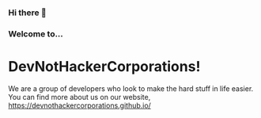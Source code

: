 ### Hi there 👋
### Welcome to...
# DevNotHackerCorporations!

We are a group of developers who look to make the hard stuff in life easier.
You can find more about us on our website, https://devnothackercorporations.github.io/
